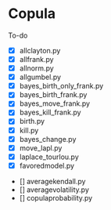 # Copula

To-do
- [x] allclayton.py
- [x] allfrank.py
- [x] allnorm.py
- [x] allgumbel.py
- [x] bayes_birth_only_frank.py
- [x] bayes_birth_frank.py
- [x] bayes_move_frank.py
- [x] bayes_kill_frank.py
- [x] birth.py
- [x] kill.py
- [x] bayes_change.py
- [x] move_lapl.py
- [x] laplace_tourlou.py
- [x]  favoredmodel.py
- []  averagekendall.py
- []  averagevolatility.py
- []  copulaprobability.py
